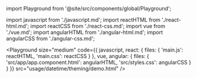 import Playground from '@site/src/components/global/Playground';

import javascript from './javascript.md';
import reactHTML from './react-html.md';
import reactCSS from './react-css.md';
import vue from './vue.md';
import angularHTML from './angular-html.md';
import angularCSS from './angular-css.md';

<Playground 
  size="medium" 
  code={{ 
    javascript, 
    react: {
      files: {
        'main.js': reactHTML,
        'main.css': reactCSS
      }
    }, 
    vue, 
    angular: {
      files: {
        'src/app/app.component.html': angularHTML,
        'src/styles.css': angularCSS
      }
    }
  }} 
  src="usage/datetime/theming/demo.html"
/>
